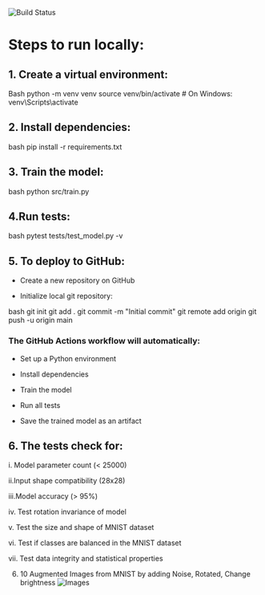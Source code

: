 ![Build Status](https://github.com/monimoyd/ml_training_ci_cd_pipeline_advanced/actions/workflows/ml-pipeline.yml/badge.svg)

# Steps to run locally:
## 1. Create a virtual environment:
Bash
python -m venv venv
source venv/bin/activate  # On Windows: venv\Scripts\activate
## 2. Install dependencies:
bash
pip install -r requirements.txt

## 3. Train the model:

bash
python src/train.py

## 4.Run tests:

bash
pytest tests/test_model.py -v

## 5. To deploy to GitHub:

* Create a new repository on GitHub

* Initialize local git repository:

bash
git init
git add .
git commit -m "Initial commit"
git remote add origin <your-repo-url>
git push -u origin main

### The GitHub Actions workflow will automatically:

* Set up a Python environment

* Install dependencies

* Train the model

* Run all tests

* Save the trained model as an artifact

## 6. The tests check for:

i. Model parameter count (< 25000)

ii.Input shape compatibility (28x28)

iii.Model accuracy (> 95%)

iv. Test rotation invariance of model

v. Test the size and shape of MNIST dataset

vi. Test if classes are balanced in the MNIST dataset

vii. Test data integrity and statistical properties

6. 10 Augmented Images from MNIST by adding Noise, Rotated, Change brightness
![Images](all_digit_augmentation.png)



